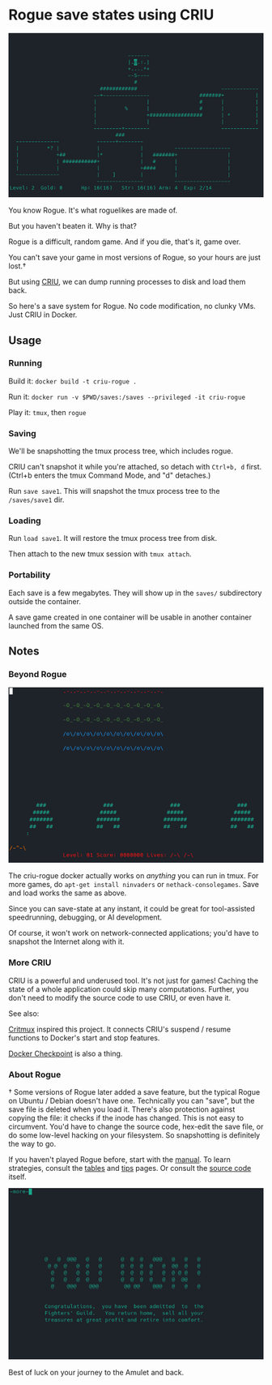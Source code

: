 # Rogue save states using CRIU

![rogue game over screen](img/rogue_.png)

You know Rogue. It's what roguelikes are made of. 

But you haven't beaten it. Why is that? 

Rogue is a difficult, random game. And if you die, that's it, game over. 

You can't save your game in most versions of Rogue, so your hours are just lost.†

But using [CRIU](https://criu.org/Main_Page), we can dump running processes to disk and load them back.

So here's a save system for Rogue. No code modification, no clunky VMs. Just CRIU in Docker.

## Usage

### Running

Build it: `docker build -t criu-rogue .`

Run it: `docker run -v $PWD/saves:/saves --privileged -it criu-rogue`

Play it: `tmux`, then `rogue`

### Saving

We'll be snapshotting the tmux process tree, which includes rogue.

CRIU can't snapshot it while you're attached, so detach with `Ctrl+b, d` first. 
(Ctrl+b enters the tmux Command Mode, and "d" detaches.)

Run `save save1`. This will snapshot the tmux process tree to the `/saves/save1` dir.

### Loading

Run `load save1`. It will restore the tmux process tree from disk.

Then attach to the new tmux session with `tmux attach`.

### Portability

Each save is a few megabytes. They will show up in the `saves/` subdirectory outside the container.

A save game created in one container will be usable in another container launched from the same OS.

## Notes

### Beyond Rogue

![ninvaders](img/ninvaders.png)

The criu-rogue docker actually works on *anything* you can run in tmux. For more games, do `apt-get install ninvaders` or `nethack-consolegames`. Save and load works the same as above.

Since you can save-state at any instant, it could be great for tool-assisted speedrunning, debugging, or AI development. 

Of course, it won't work on network-connected applications; you'd have to snapshot the Internet along with it.

### More CRIU

CRIU is a powerful and underused tool. It's not just for games! Caching the state of a whole application could skip many computations. Further, you don't need to modify the source code to use CRIU, or even have it. 

See also:

 [Critmux](https://github.com/jpetazzo/critmux) inspired this project. It connects CRIU's suspend / resume functions to Docker's start and stop features. 
 
 [Docker Checkpoint](https://docs.docker.com/engine/reference/commandline/checkpoint/) is also a thing.

### About Rogue

† Some versions of Rogue later added a save feature, but the typical Rogue on Ubuntu / Debian doesn't have one. Technically you can "save", but the save file is deleted when you load it. There's also protection against copying the file: it checks if the inode has changed. This is not easy to circumvent. You'd have to change the source code, hex-edit the save file, or do some low-level hacking on your filesystem. So snapshotting is definitely the way to go.

If you haven't played Rogue before, start with the [manual](docs/rogue-manual.pdf). To learn strategies, consult the [tables](docs/tables.md) and [tips](docs/tips.md) pages. Or consult the [source code](https://salsa.debian.org/ucko/bsdgames-nonfree/-/tree/master) itself.


![rogue win screen](img/win.png)

Best of luck on your journey to the Amulet and back.
